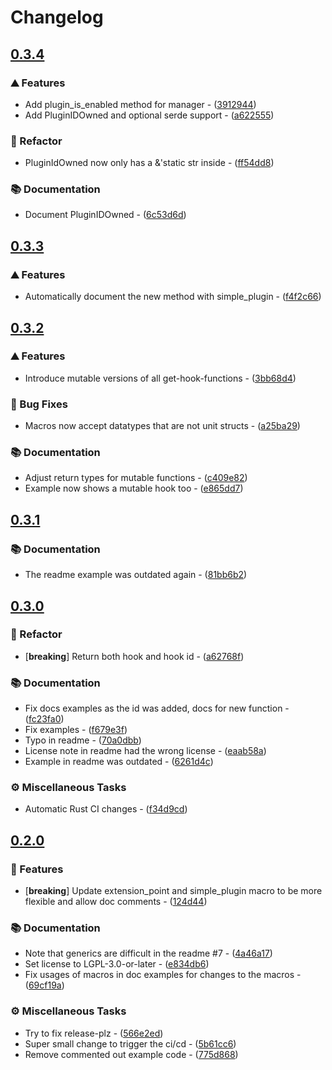 # Changelog

## [0.3.4](https://github.com/PlexSheep/steckrs/compare/v0.3.3...v0.3.4)

### ⛰️ Features

- Add plugin_is_enabled method for manager - ([3912944](https://github.com/PlexSheep/steckrs/commit/391294439185fa00aad80f8e6b59ce400936f4d9))
- Add PluginIDOwned and optional serde support - ([a622555](https://github.com/PlexSheep/steckrs/commit/a62255515f3201b4e60716848ef3fbfae816482d))

### 🚜 Refactor

- PluginIdOwned now only has a &'static str inside - ([ff54dd8](https://github.com/PlexSheep/steckrs/commit/ff54dd83a0074a7072057b9bee48a54542f3c045))

### 📚 Documentation

- Document PluginIDOwned - ([6c53d6d](https://github.com/PlexSheep/steckrs/commit/6c53d6d774d9402e78149fcaca0b2e612a8dfb82))


## [0.3.3](https://github.com/PlexSheep/steckrs/compare/v0.3.2...v0.3.3)

### ⛰️ Features

- Automatically document the new method with simple_plugin - ([f4f2c66](https://github.com/PlexSheep/steckrs/commit/f4f2c66cc32f4d4199c6d9434cb1c7644d597355))


## [0.3.2](https://github.com/PlexSheep/steckrs/compare/v0.3.1...v0.3.2)

### ⛰️ Features

- Introduce mutable versions of all get-hook-functions - ([3bb68d4](https://github.com/PlexSheep/steckrs/commit/3bb68d46cdef81d105d77390f8bb748d4cb80592))

### 🐛 Bug Fixes

- Macros now accept datatypes that are not unit structs - ([a25ba29](https://github.com/PlexSheep/steckrs/commit/a25ba29b741f06f368dabf703eaf2b08ebb7c130))

### 📚 Documentation

- Adjust return types for mutable functions - ([c409e82](https://github.com/PlexSheep/steckrs/commit/c409e829eb9edc1042efadba16b0e944a3916c2a))
- Example now shows a mutable hook too - ([e865dd7](https://github.com/PlexSheep/steckrs/commit/e865dd794628594f64fbef55a99204898414ab79))


## [0.3.1](https://github.com/PlexSheep/steckrs/compare/v0.3.0...v0.3.1)

### 📚 Documentation

- The readme example was outdated again - ([81bb6b2](https://github.com/PlexSheep/steckrs/commit/81bb6b2b59780afce8b2dac906076ea27d1a363c))


## [0.3.0](https://github.com/PlexSheep/steckrs/compare/v0.2.0...v0.3.0)

### 🚜 Refactor

- [**breaking**] Return both hook and hook id - ([a62768f](https://github.com/PlexSheep/steckrs/commit/a62768f9de3e89d8554dab4075802e1681bd9f6a))

### 📚 Documentation

- Fix docs examples as the id was added, docs for new function - ([fc23fa0](https://github.com/PlexSheep/steckrs/commit/fc23fa05e8445659460db42fe986f4cda537dead))
- Fix examples - ([f679e3f](https://github.com/PlexSheep/steckrs/commit/f679e3ffe873aadb3227f53a0d1ea60cd91ef802))
- Typo in readme - ([70a0dbb](https://github.com/PlexSheep/steckrs/commit/70a0dbbac0da00f00ccd3fceb59f5c14cf762d48))
- License note in readme had the wrong license - ([eaab58a](https://github.com/PlexSheep/steckrs/commit/eaab58acd63d33880d0ae3844d640e9150353dfc))
- Example in readme was outdated - ([6261d4c](https://github.com/PlexSheep/steckrs/commit/6261d4cce46fe7efa511cd13e24d16206cb9d699))

### ⚙️ Miscellaneous Tasks

- Automatic Rust CI changes - ([f34d9cd](https://github.com/PlexSheep/steckrs/commit/f34d9cde47ac0411c20992f24dd2b0c575eb566c))


## [0.2.0](https://github.com/PlexSheep/steckrs/compare/v0.1.1...v0.2.0)

### 🚀 Features

- [**breaking**] Update extension_point and simple_plugin macro to be more flexible and allow doc comments - ([124d44](https://github.com/PlexSheep/steckrs/commit/124d44ca1f3750c8866ee00834c217c56f3d99c3))

### 📚 Documentation

- Note that generics are difficult in the readme #7 - ([4a46a17](https://github.com/PlexSheep/steckrs/commit/4a46a177b4d08946b12bf94d12e600befe5d8090))
- Set license to LGPL-3.0-or-later - ([e834db6](https://github.com/PlexSheep/steckrs/commit/e834db6905b7db72f0a8676099409d997a41fb4f))
- Fix usages of macros in doc examples for changes to the macros - ([69cf19a](https://github.com/PlexSheep/steckrs/commit/69cf19a617477bcf94b3786fb2394a125da622f8))

### ⚙️ Miscellaneous Tasks

- Try to fix release-plz - ([566e2ed](https://github.com/PlexSheep/steckrs/commit/566e2ed1ce98711b76ca5525f114869addc02a4c))
- Super small change to trigger the ci/cd - ([5b61cc6](https://github.com/PlexSheep/steckrs/commit/5b61cc62d207957130a8bc4893ab6bf59dc96994))
- Remove commented out example code - ([775d868](https://github.com/PlexSheep/steckrs/commit/775d868c7b913c2cc461b38538e9c09768922227))

